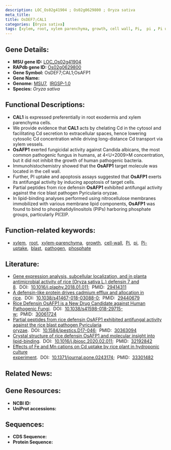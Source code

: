 ```yaml
---
description: LOC_Os02g41904 ; Os02g0629800 ; Oryza sativa
meta_title:
title: OsDEF7;CAL1
categories: [Oryza sativa]
tags: [xylem, root, xylem parenchyma, growth, cell wall, Pi,  pi , Pi uptake, blast, pathogen, phosphate]
---
```


## Gene Details:
- **MSU gene ID:** [LOC_Os02g41904](http://rice.uga.edu/cgi-bin/ORF_infopage.cgi?orf=LOC_Os02g41904)  
- **RAPdb gene ID:** [Os02g0629800](https://rapdb.dna.affrc.go.jp/locus/?name=Os02g0629800)  
- **Gene Symbol:** OsDEF7;CAL1;OsAFP1
- **Gene Name:**
- **Genome:**  [MSU7](http://rice.uga.edu/),&nbsp;&nbsp;[IRGSP-1.0](https://rapdb.dna.affrc.go.jp/download/irgsp1.html)
- **Species:** *Oryza sativa*

## Functional Descriptions:
   - **CAL1** is expressed preferentially in root exodermis and xylem parenchyma cells.
   - We provide evidence that **CAL1** acts by chelating Cd in the cytosol and facilitating Cd secretion to extracellular spaces, hence lowering cytosolic Cd concentration while driving long-distance Cd transport via xylem vessels.
   - **OsAFP1** exerted fungicidal activity against Candida albicans, the most common pathogenic fungus in humans, at 4<U+2009><a6><cc>M concentration, but it did not inhibit the growth of human pathogenic bacteria.
   - Immunohistochemistry showed that the **OsAFP1** target molecule was located in the cell wall.
   - Further, PI uptake and apoptosis assays suggested that **OsAFP1** exerts its antifungal activity by inducing apoptosis of target cells.
   - Partial peptides from rice defensin **OsAFP1** exhibited antifungal activity against the rice blast pathogen Pyricularia oryzae.
   - In lipid-binding analyses performed using nitrocellulose membranes immobilized with various membrane lipid components, **OsAFP1** was found to bind to phosphatidylinositols (PIPs) harboring phosphate groups, particularly PI(3)P.

## Function-related keywords:
   - [xylem](/tags/xylem/),&nbsp;&nbsp;[root](/tags/root/),&nbsp;&nbsp;[xylem-parenchyma](/tags/xylem-parenchyma/),&nbsp;&nbsp;[growth](/tags/growth/),&nbsp;&nbsp;[cell-wall](/tags/cell-wall/),&nbsp;&nbsp;[Pi](/tags/Pi/),&nbsp;&nbsp;[pi](/tags/pi/),&nbsp;&nbsp;[Pi-uptake](/tags/Pi-uptake/),&nbsp;&nbsp;[blast](/tags/blast/),&nbsp;&nbsp;[pathogen](/tags/pathogen/),&nbsp;&nbsp;[phosphate](/tags/phosphate/)

## Literature:
   - [Gene expression analysis, subcellular localization, and in planta antimicrobial activity of rice (Oryza sativa L.) defensin 7 and 8](https://www.doi.org/10.1016/j.plaphy.2018.01.011).&nbsp;&nbsp;DOI:&nbsp;&nbsp;[10.1016/j.plaphy.2018.01.011](https://www.doi.org/10.1016/j.plaphy.2018.01.011);&nbsp;&nbsp;PMID:&nbsp;&nbsp;[29414311](https://pubmed.ncbi.nlm.nih.gov/29414311/)
   - [A defensin-like protein drives cadmium efflux and allocation in rice](https://www.doi.org/10.1038/s41467-018-03088-0).&nbsp;&nbsp;DOI:&nbsp;&nbsp;[10.1038/s41467-018-03088-0](https://www.doi.org/10.1038/s41467-018-03088-0);&nbsp;&nbsp;PMID:&nbsp;&nbsp;[29440679](https://pubmed.ncbi.nlm.nih.gov/29440679/)
   - [Rice Defensin OsAFP1 is a New Drug Candidate against Human Pathogenic Fungi](https://www.doi.org/10.1038/s41598-018-29715-w).&nbsp;&nbsp;DOI:&nbsp;&nbsp;[10.1038/s41598-018-29715-w](https://www.doi.org/10.1038/s41598-018-29715-w);&nbsp;&nbsp;PMID:&nbsp;&nbsp;[30061724](https://pubmed.ncbi.nlm.nih.gov/30061724/)
   - [Partial peptides from rice defensin OsAFP1 exhibited antifungal activity against the rice blast pathogen Pyricularia oryzae](https://www.doi.org/10.1584/jpestics.D17-046).&nbsp;&nbsp;DOI:&nbsp;&nbsp;[10.1584/jpestics.D17-046](https://www.doi.org/10.1584/jpestics.D17-046);&nbsp;&nbsp;PMID:&nbsp;&nbsp;[30363094](https://pubmed.ncbi.nlm.nih.gov/30363094/)
   - [Crystal structure of rice defensin OsAFP1 and molecular insight into lipid-binding](https://www.doi.org/10.1016/j.jbiosc.2020.02.011).&nbsp;&nbsp;DOI:&nbsp;&nbsp;[10.1016/j.jbiosc.2020.02.011](https://www.doi.org/10.1016/j.jbiosc.2020.02.011);&nbsp;&nbsp;PMID:&nbsp;&nbsp;[32192842](https://pubmed.ncbi.nlm.nih.gov/32192842/)
   - [Effects of Fe and Mn cations on Cd uptake by rice plant in hydroponic culture experiment](https://www.doi.org/10.1371/journal.pone.0243174).&nbsp;&nbsp;DOI:&nbsp;&nbsp;[10.1371/journal.pone.0243174](https://www.doi.org/10.1371/journal.pone.0243174);&nbsp;&nbsp;PMID:&nbsp;&nbsp;[33301482](https://pubmed.ncbi.nlm.nih.gov/33301482/)

## Related News:

## Gene Resources:
- **NCBI ID:**  []()
- **UniProt accessions:** [](https://www.uniprot.org/uniprotkb//entry)

## Sequences:
- **CDS Sequence:**
- **Protein Sequence:**
